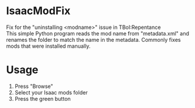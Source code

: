 # IsaacModFix
Fix for the "uninstalling &lt;modname&gt;" issue in TBoI:Repentance  
This simple Python program reads the mod name from "metadata.xml" and renames the folder to match the name in the metadata. Commonly fixes mods that were installed manually.

# Usage
1. Press "Browse"
2. Select your Isaac mods folder
3. Press the green button
